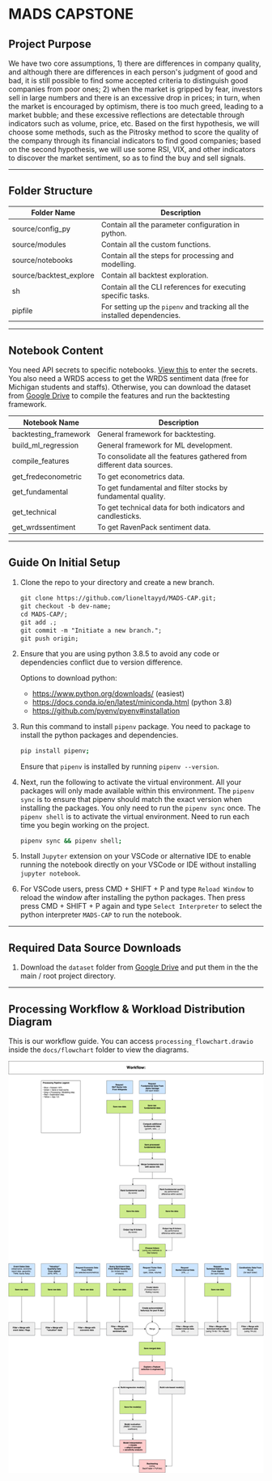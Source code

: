 # __MADS CAPSTONE__ 

## __Project Purpose__ 

We have two core assumptions, 1) there are differences in company quality, and although there are differences in each person's judgment of good and bad, it is still possible to find some accepted criteria to distinguish good companies from poor ones; 2) when the market is gripped by fear, investors sell in large numbers and there is an excessive drop in prices; in turn, when the market is encouraged by optimism, there is too much greed, leading to a market bubble; and these excessive reflections are detectable through indicators such as volume, price, etc. Based on the first hypothesis, we will choose some methods, such as the Pitrosky method to score the quality of the company through its financial indicators to find good companies; based on the second hypothesis, we will use some RSI, VIX, and other indicators to discover the market sentiment, so as to find the buy and sell signals. 

--- 

## __Folder Structure__

Folder Name | Description
--- | ---
source/config_py | Contain all the parameter configuration in python. 
source/modules | Contain all the custom functions. 
source/notebooks | Contain all the steps for processing and modelling. 
source/backtest_explore | Contain all backtest exploration. 
sh | Contain all the CLI references for executing specific tasks. 
pipfile | For setting up the `pipenv` and tracking all the installed dependencies. 

---

## __Notebook Content__

You need API secrets to specific notebooks. [View this](https://github.com/lioneltayyd/MADS-CAP/blob/main/env_example.txt) 
to enter the secrets. You also need a WRDS access to get the WRDS sentiment data (free for Michigan students and staffs). 
Otherwise, you can download the dataset from [Google Drive](https://drive.google.com/drive/folders/1sgpZq_FNcWTuYZ-bU54LLtaGjtytRJlR?usp=sharing)
to compile the features and run the backtesting framework. 

Notebook Name | Description
--- | ---
backtesting_framework | General framework for backtesting. 
build_ml_regression | General framework for ML development. 
compile_features | To consolidate all the features gathered from different data sources. 
get_fredeconometric | To get econometrics data. 
get_fundamental | To get fundamental and filter stocks by fundamental quality.
get_technical | To get technical data for both indicators and candlesticks. 
get_wrdssentiment | To get RavenPack sentiment data.

--- 

## __Guide On Initial Setup__

1.  Clone the repo to your directory and create a new branch. 

    ```
    git clone https://github.com/lioneltayyd/MADS-CAP.git; 
    git checkout -b dev-name;
    cd MADS-CAP/; 
    git add .; 
    git commit -m "Initiate a new branch."; 
    git push origin; 
    ```

1.  Ensure that you are using python 3.8.5 to avoid any code or dependencies 
    conflict due to version difference. 
    
    Options to download python: 

    -   https://www.python.org/downloads/ (easiest)
    -   https://docs.conda.io/en/latest/miniconda.html (python 3.8) 
    -   https://github.com/pyenv/pyenv#installation 

1.  Run this command to install `pipenv` package. You need to package to 
    install the python packages and dependencies. 

    ```bash
    pip install pipenv; 
    ```

    Ensure that `pipenv` is installed by running `pipenv --version`. 

1.  Next, run the following to activate the virtual environment. All your packages 
    will only made available within this environment. The `pipenv sync` is to ensure 
    that pipenv should match the exact version when installing the packages. You 
    only need to run the `pipenv sync` once. The `pipenv shell` is to activate the 
    virtual environment. Need to run each time you begin working on the project. 

    ```bash
    pipenv sync && pipenv shell; 
    ```

1.  Install `Jupyter` extension on your VSCode or alternative IDE to enable running 
    the notebook directly on your VSCode or IDE without installing `jupyter notebook`. 

1.  For VSCode users, press CMD + SHIFT + P and type `Reload Window` to reload the window after installing
    the python packages. Then press press CMD + SHIFT + P again and type `Select Interpreter` to 
    select the python interpreter `MADS-CAP` 
    to run the notebook. 

--- 

## __Required Data Source Downloads__

1.  Download the `dataset` folder from [Google Drive](https://drive.google.com/drive/folders/1sgpZq_FNcWTuYZ-bU54LLtaGjtytRJlR?usp=sharing) 
    and put them in the the main / root project directory. 

---

## __Processing Workflow & Workload Distribution Diagram__

This is our workflow guide. You can access `processing_flowchart.drawio` inside the `docs/flowchart` folder to view the diagrams. 

![processing_flowchart](docs/flowchart/processing_flowchart_workflow.png) 
